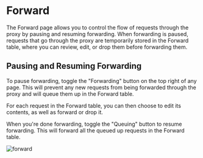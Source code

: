 # Forward

The Forward page allows you to control the flow of requests through the proxy by pausing and resuming forwarding. When forwarding is paused, requests that go through the proxy are temporarily stored in the Forward table, where you can review, edit, or drop them before forwarding them.

## Pausing and Resuming Forwarding

To pause forwarding, toggle the "Forwarding" button on the top right of any page. This will prevent any new requests from being forwarded through the proxy and will queue them up in the Forward table.

For each request in the Forward table, you can then choose to edit its contents, as well as forward or drop it.

When you're done forwarding, toggle the "Queuing" button to resume forwarding. This will forward all the queued up requests in the Forward table.

![forward](/_images/forward.png)
